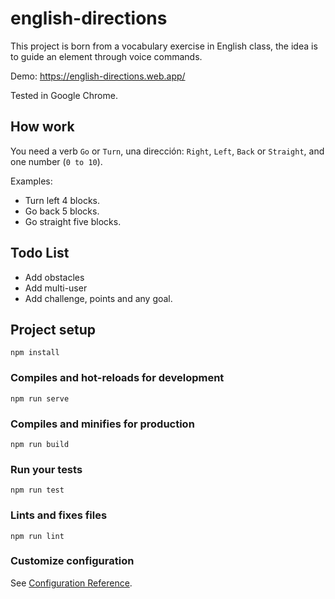 # english-directions

This project is born from a vocabulary exercise in English class, the idea is to guide an element through voice commands.

Demo: https://english-directions.web.app/

Tested in Google Chrome.

## How work
You need a verb `Go` or `Turn`, una dirección: `Right`, `Left`, `Back` or `Straight`, and one number (`0 to 10`).

Examples:
- Turn left 4 blocks.
- Go back 5 blocks.
- Go straight five blocks.

## Todo List
- Add obstacles
- Add multi-user
- Add challenge, points and any goal.

## Project setup
```
npm install
```

### Compiles and hot-reloads for development
```
npm run serve
```

### Compiles and minifies for production
```
npm run build
```

### Run your tests
```
npm run test
```

### Lints and fixes files
```
npm run lint
```

### Customize configuration
See [Configuration Reference](https://cli.vuejs.org/config/).
